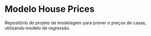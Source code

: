 # Modelo House Prices
Repositório do projeto de modelagem para prever o preços de casas, utilizando modelo de regressão.
